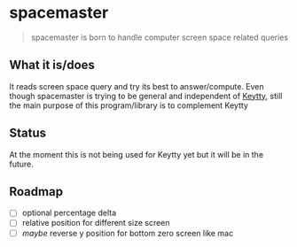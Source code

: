# spacemaster
> spacemaster is born to handle computer screen space related queries

## What it is/does
It reads screen space query and try its best to answer/compute.
Even though spacemaster is trying to be general and independent of [Keytty](https://keytty.com), still the main purpose of this program/library is to complement Keytty

## Status
At the moment this is not being used for Keytty yet but it will be in the future.

## Roadmap

- [ ] optional percentage delta
- [ ] relative position for different size screen
- [ ] _maybe_ reverse y position for bottom zero screen like mac
